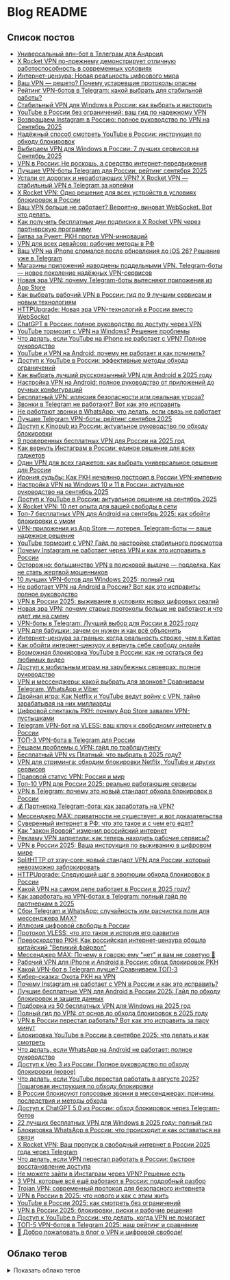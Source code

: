# Blog README

## Список постов
- [Универсальный впн-бот в Телеграм для Андроид](content/posts/universal-vpn-bot-telegram-android.md)
- [X Rocket VPN по-прежнему демонстрирует отличную работоспособность в современных условиях](content/posts/x-rocket-vpn-stable-performance-modern-conditions.md)
- [Интернет-цензура: Новая реальность цифрового мира](content/posts/internet-censorship-modern-reality.md)
- [Ваш VPN — решето? Почему устаревшие протоколы опасны](content/posts/vpn-outdated-protocols-security-risks.md)
- [Рейтинг VPN-ботов в Telegram: какой выбрать для стабильной работы?](content/posts/top-5-vpn-botov-telegram-obzor-sravnenie.md)
- [Стабильный VPN для Windows в России: как выбрать и настроить](content/posts/reliable-vpn-windows-russia-works.md)
- [YouTube в России без ограничений: ваш гид по надежному VPN](content/posts/kak-smotret-youtube-v-rossii-cherez-vpn.md)
- [Возвращаем Instagram в Россию: полное руководство по VPN на Сентябрь 2025](content/posts/instagram-russia-vpn-september-2025.md)
- [Надёжный способ смотреть YouTube в России: инструкция по обходу блокировок](content/posts/youtube-vpn-russia-access.md)
- [Выбираем VPN для Windows в России: 7 лучших сервисов на Сентябрь 2025](content/posts/top-7-vpn-windows-russia-september-2025.md)
- [VPN в России: Не роскошь, а средство интернет-передвижения](content/posts/vpn-essential-russia-necessity-guide.md)
- [Лучшие VPN-боты Telegram для России: рейтинг сентября 2025](content/posts/top-5-vpn-bots-telegram-russia-september-2025.md)
- [Устали от дорогих и неработающих VPN? X Rocket VPN — стабильный VPN в Telegram за копейки](content/posts/cheap-working-vpn-telegram-bot-russia.md)
- [X Rocket VPN: Одно решение для всех устройств в условиях блокировок в России](content/posts/x-rocket-vpn-universal-solution-russia.md)
- [Ваш VPN больше не работает? Вероятно, виноват WebSocket. Вот что делать.](content/posts/websocket-vpn-blocking-russia-solutions.md)
- [Как получить бесплатные дни подписки в X Rocket VPN через партнерскую программу](content/posts/x-rocket-vpn-partner-program-free-days.md)
- [Битва за Рунет: РКН против VPN-инноваций](content/posts/rkn-vs-vpn-technology-race.md)
- [VPN для всех девайсов: рабочие методы в РФ](content/posts/vpn-na-vseh-platformah-rabotayushchie-sposoby-rossiya.md)
- [Ваш VPN на iPhone сломался после обновления до iOS 26? Решение уже в Telegram](content/posts/ios-26-breaks-vpn-apps-telegram-bots-solution.md)
- [Магазины приложений наводнены поддельными VPN. Telegram-боты — новое поколение надёжных VPN-сервисов](content/posts/fake-vpn-apps-vs-telegram-bots.md)
- [Новая эра VPN: почему Telegram-боты вытесняют приложения из App Store](content/posts/vpn-bots-telegram-dominate-app-store.md)
- [Как выбрать рабочий VPN в России: гид по 9 лучшим сервисам и новым технологиям](content/posts/9-proven-vpn-services-russia-review.md)
- [HTTPUpgrade: Новая эра VPN-технологий в России вместо WebSocket](content/posts/httpupgrade-websocket-vpn-russia.md)
- [ChatGPT в России: полное руководство по доступу через VPN](content/posts/chatgpt-russia-vpn-access.md)
- [YouTube тормозит с VPN на Windows? Решение проблемы](content/posts/youtube-vpn-windows-fix.md)
- [Что делать, если YouTube на iPhone не работает с VPN? Полное руководство](content/posts/youtube-vpn-iphone-fix-guide.md)
- [YouTube и VPN на Android: почему не работает и как починить?](content/posts/youtube-vpn-android-fix.md)
- [Доступ к YouTube в России: эффективные методы обхода ограничений](content/posts/how-to-watch-youtube-in-russia.md)
- [Как выбрать лучший русскоязычный VPN для Android в 2025 году](content/posts/best-vpn-android-russian.md)
- [Настройка VPN на Android: полное руководство от приложений до ручных конфигураций](content/posts/android-vpn-setup-guide.md)
- [Бесплатный VPN: иллюзия безопасности или реальная угроза?](content/posts/free-vpn-security-risks.md)
- [Звонки в Telegram не работают? Вот как это исправить](content/posts/telegram-calls-not-working-solutions.md)
- [Не работают звонки в WhatsApp: что делать, если связь не работает](content/posts/whatsapp-calls-not-working-solutions.md)
- [Лучшие Telegram VPN-боты: рейтинг сентября 2025](content/posts/top-vpn-bots-telegram-september-2025.md)
- [Доступ к Kinopub из России: актуальное руководство по обходу блокировки](content/posts/kak-smotret-kinopub-v-rossii-vpn.md)
- [9 проверенных бесплатных VPN для России на 2025 год](content/posts/best-free-vpn-russia-2025-nine.md)
- [Как вернуть Инстаграм в России: единое решение для всех гаджетов](content/posts/razblokirovaem-instagram-v-rossii-pravilno.md)
- [Один VPN для всех гаджетов: как выбрать универсальное решение для России](content/posts/vpn-for-all-devices-in-russia.md)
- [Ирония судьбы: Как РКН нечаянно построил в России VPN-империю](content/posts/rkn-vpn-technologies-funny-development-story.md)
- [Настройка VPN на Windows 10 и 11 в России: актуальное руководство на сентябрь 2025](content/posts/vpn-windows-10-11-russia-2025-guide.md)
- [Доступ к YouTube в России: актуальное решение на сентябрь 2025](content/posts/kak-smotret-youtube-v-rossii-reshenie-na-sentjabr-2025-goda.md)
- [X Rocket VPN: 10 лет опыта для вашей свободы в сети](content/posts/x-rocket-vpn-10-years-experience.md)
- [Топ-7 бесплатных VPN для Android на сентябрь 2025: как обойти блокировки с умом](content/posts/best-7-free-vpn-android-2025.md)
- [VPN-приложения из App Store — лотерея. Telegram-боты — ваше надежное решение](content/posts/telegram-bots-vs-app-store-vpn.md)
- [YouTube тормозит с VPN? Гайд по настройке стабильного просмотра](content/posts/youtube-vpn-stable-streaming.md)
- [Почему Instagram не работает через VPN и как это исправить в России](content/posts/instagram-ne-rabotaet-s-vpn-reshenie-problem-blokirovki.md)
- [Осторожно: большинство VPN в поисковой выдаче — подделка. Как не стать жертвой мошенников](content/posts/fake-vpn-services-in-search-results.md)
- [10 лучших VPN-ботов для Windows 2025: полный гид](content/posts/top-10-best-vpn-bots-windows.md)
- [Не работает VPN на Android в России? Вот как это исправить: полное руководство](content/posts/android-vpn-russia-working-guide.md)
- [VPN в России 2025: выживание в условиях новых цифровых реалий](content/posts/vpn-russia-2025-new-challenges.md)
- [Новая эра VPN: почему старые протоколы больше не работают и что идет им на смену](content/posts/future-vpn-next-generation-protocols.md)
- [VPN-боты в Telegram: Лучший выбор для России в 2025 году](content/posts/best-telegram-vpn-bots-2025-russia.md)
- [VPN для бабушки: зачем он нужен и как всё объяснить](content/posts/vpn-for-russian-grandmas.md)
- [Интернет-цензура за гранью: когда реальность строже, чем в Китае](content/posts/takogo-suverennogo-interneta-net-dazhe-v-kitae.md)
- [Как обойти интернет-цензуру и вернуть себе свободу онлайн](content/posts/kogda-tsenzura-perehodit-vse-granitsy-kak-zaschitit-svoj-internet.md)
- [Возможная блокировка YouTube в России: как не остаться без любимых видео](content/posts/youtube-russia-block-vpn-solution.md)
- [Доступ к мобильным играм на зарубежных серверах: полное руководство](content/posts/mobile-games-foreign-servers-vpn.md)
- [VPN и мессенджеры: какой выбрать для звонков? Сравниваем Telegram, WhatsApp и Viber](content/posts/vpn-messenger-calls-comparison.md)
- [Двойная игра: Как Netflix и YouTube ведут войну с VPN, тайно зарабатывая на них миллиарды](content/posts/netflix-youtube-vpn-paradox.md)
- [Цифровой спектакль РКН: почему App Store завален VPN-пустышками](content/posts/rkn-plays-good-uncle-vpn-apps-russia.md)
- [Telegram VPN-бот на VLESS: ваш ключ к свободному интернету в России](content/posts/telegram-vpn-bot-vless-russia.md)
- [ТОП-3 VPN-бота в Telegram для России](content/posts/top-3-telegram-vpn-bots-russia.md)
- [Решаем проблемы с VPN: гайд по траблшутингу](content/posts/vpn-problems-solutions-troubleshooting.md)
- [Бесплатный VPN vs Платный: что выбрать в 2025 году?](content/posts/free-vs-paid-vpn-2025-guide.md)
- [VPN для стриминга: обходим блокировки Netflix, YouTube и других сервисов](content/posts/vpn-for-streaming-unlock-netflix-youtube.md)
- [Правовой статус VPN: Россия и мир](content/posts/vpn-legal-status-russia-worldwide.md)
- [Топ-10 VPN для России 2025: реально работающие сервисы](content/posts/top-10-vpn-russia-2025.md)
- [VPN в Telegram: почему это новый стандарт обхода блокировок в России](content/posts/telegram-vpn-bot-future-russia.md)
- [💰 Партнерка Telegram-бота: как заработать на VPN?](content/posts/telegram-bot-affiliate-program-big-money.md)
- [Мессенджер MAX: приватности не существует, и вот доказательства](content/posts/max-messenger-privacy-myth-exposed.md)
- [Суверенный интернет в РФ: что это такое и с чем его едят?](content/posts/sovereign-internet-russia-runet.md)
- [Как "закон Яровой" изменил российский интернет](content/posts/yarovaya-law-runet-impact.md)
- [Рекламу VPN запретили: как теперь находить рабочие сервисы?](content/posts/vpn-ads-banned-community-help.md)
- [VPN в России 2025: Ваша инструкция по выживанию в цифровом мире](content/posts/vpn-russia-privacy-surveillance-2025.md)
- [SplitHTTP от xray-core: новый стандарт VPN для России, который невозможно заблокировать](content/posts/splithttp-xray-core-future-vpn-russia.md)
- [HTTPUpgrade: Следующий шаг в эволюции обхода блокировок в России](content/posts/httpupgrade-russia-vpn-evolution.md)
- [Какой VPN на самом деле работает в России в 2025 году?](content/posts/working-vpn-russia-2025.md)
- [Как заработать на VPN-ботах в Telegram: полный гайд по партнеркам в 2025](content/posts/telegram-vpn-affiliate-earnings.md)
- [Сбои Telegram и WhatsApp: случайность или расчистка поля для мессенджера MAX?](content/posts/telegram-whatsapp-problems-max-messenger-promotion.md)
- [Иллюзия цифровой свободы в России](content/posts/digital-freedom-russia-myth.md)
- [Протокол VLESS: что это такое и история его развития](content/posts/vless-vpn-protocol-guide.md)
- [Превосходство РКН: Как российская интернет-цензура обошла китайский "Великий файрвол"](content/posts/russian-internet-censorship-vs-china-effectiveness.md)
- [Мессенджер MAX: Почему я говорю ему "нет" и вам не советую 🚫](content/posts/why-i-never-use-max-messenger.md)
- [Рабочий VPN для iPhone и Android в России: обход блокировок РКН](content/posts/best-vpn-iphone-android-russia-working.md)
- [Какой VPN-бот в Telegram лучше? Сравниваем ТОП-3](content/posts/top-3-vpn-bots-telegram-review.md)
- [Кибер-сказка: Охота РКН на VPN](content/posts/rkn-vs-vpn-fairy-tale.md)
- [Почему Instagram не работает с VPN в России и как это исправить?](content/posts/instagram-vpn-russia-vless-solution.md)
- [Лучшие бесплатные VPN для Android в России 2025: Гайд по обходу блокировок и защите данных](content/posts/top-free-vpn-android-russia-2025.md)
- [Подборка из 50 бесплатных VPN для Windows на 2025 год](content/posts/50-top-free-vpn-windows-2025.md)
- [Полный гид по VPN: от основ до обхода блокировок в 2025 году](content/posts/vpn-faq-complete-guide.md)
- [VPN в России перестал работать? Вот как это исправить за пару минут](content/posts/vpn-ne-rabotaet-v-rossii-2-minuty.md)
- [Блокировка YouTube в России в сентябре 2025: что делать и как смотреть](content/posts/youtube-august-2025-block.md)
- [Что делать, если WhatsApp на Android не работает: полное руководство](content/posts/whatsapp-android-fix-guide.md)
- [Доступ к Veo 3 из России: Полное руководство по обходу блокировки (новое)](content/posts/veo-3-russia-access-vpn-guide.md)
- [Что делать, если YouTube перестал работать в августе 2025? Пошаговая инструкция по обходу блокировки](content/posts/youtube-ne-rabotaet-august-2025-kak-obojti-blokirovku.md)
- [В России блокируют голосовые звонки в мессенджерах: причины, последствия и методы обхода](content/posts/ban-voice-calls-messengers-in-russia.md)
- [Доступ к ChatGPT 5.0 из России: обход блокировок через Telegram-ботов](content/posts/chatgpt-5-russia-telegram-bot-vpn.md)
- [22 лучших бесплатных VPN для Windows в 2025 году: полный гид](content/posts/top-22-free-vpn-windows-2025.md)
- [Блокировка WhatsApp в России: что происходит и как оставаться на связи](content/posts/whatsapp-blokirovka-rossiya-reshenie.md)
- [X Rocket VPN: Ваш пропуск в свободный интернет в России 2025 года через Telegram](content/posts/x-rocket-vpn-telegram-bot-russia-2025.md)
- [Что делать, если VPN перестал работать в России: быстрое восстановление доступа](content/posts/vpn-ne-rabotaet-v-rossii-vosstanovlenie.md)
- [Не можете зайти в Инстаграм через VPN? Решение есть](content/posts/instagram-blokirovka-russia-reshenie.md)
- [3 VPN, которые всё ещё работают в России: подробный разбор](content/posts/top-3-working-vpn-russia-2025.md)
- [Trojan VPN: современный протокол для безопасного интернета](content/posts/trojan-vpn-protocol-not-virus.md)
- [VPN в России в 2025: что нового и как с этим жить](content/posts/vpn-news-russia-2025.md)
- [YouTube в России 2025: как смотреть без ограничений](content/posts/youtube-russia-2025-guide.md)
- [VPN в России 2025: блокировки, риски и рабочие решения](content/posts/vpn-russia-situation-2025.md)
- [Доступ к YouTube в России: что делать, когда VPN не помогает](content/posts/kak-smotret-youtube-v-rossii.md)
- [ТОП-5 VPN-ботов в Telegram 2025: наш рейтинг и сравнение](content/posts/top-5-vpn-botov-telegram-2025-obzor-sravnenie.md)
- [👋 Добро пожаловать в блог о VPN и цифровой свободе!](content/posts/welcome-post.md)

## Облако тегов
<details>
<summary>Показать облако тегов</summary>

| Тег | Кол-во |
| --- | ---: |
| VPN | 85 |
| Россия | 51 |
| 2025 | 51 |
| VLESS | 43 |
| Блокировки | 43 |
| Russia | 41 |
| Актуально | 38 |
| ВПН | 35 |
| DPI | 29 |
| обход блокировок | 24 |
| безопасность | 21 |
| Telegram | 15 |
| YouTube | 12 |
| Android | 8 |
| приватность | 7 |
| стриминг | 7 |
| интернет-свобода | 6 |
| Windows | 5 |

</details>